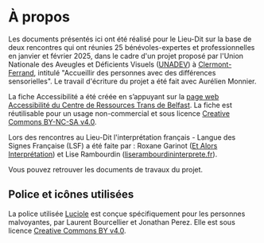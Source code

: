 # À propos

Les documents présentés ici ont été réalisé pour le Lieu-Dit sur la base de deux rencontres qui ont réunies 25 bénévoles-expertes et professionnelles en janvier et février 2025, dans le cadre d'un projet proposé par l'Union Nationale des Aveugles et Déficients Visuels ([UNADEV](https://www.unadev.com/)) à [Clermont-Ferrand](http://agenda.unadev.com/category/menu-principal/lyon/#post-8226), intitulé "Accueillir des personnes avec des différences sensorielles". Le travail d'écriture du projet a été fait avec Aurélien Monnier.

La fiche Accessibilité a été créée en s’appuyant sur la [page web Accessibilité du Centre de Ressources Trans de Belfast](https://belfasttrans.org.uk/about/access).
La fiche est réutilisable pour un usage non-commercial et sous licence [Creative Commons BY-NC-SA v4.0](https://creativecommons.org/licenses/by-nc-sa/4.0/).

Lors des rencontres au Lieu-Dit l'interprétation français - Langue des Signes Française (LSF) a été faite par : Roxane Garinot ([Et Alors Interprétation](https://www.etalorsils.fr/)) et Lise Rambourdin ([liserambourdininterprete.fr](https://www.liserambourdininterprete.fr/)).

Vous pouvez retrouver les documents de travaux du projet.

## Police et icônes utilisées

La police utilisée [Luciole](https://luciole-vision.com/) est conçue spécifiquement pour les personnes malvoyantes, par Laurent Bourcellier et Jonathan Perez. Elle est sous licence [Creative Commons BY v4.0](https://creativecommons.org/licenses/by/4.0/deed.fr).

<!-- Les icônes utilisées -->